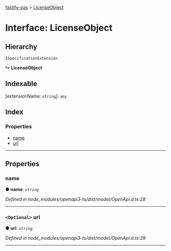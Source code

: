 [fastify-oas](../README.md) > [LicenseObject](../interfaces/licenseobject.md)

# Interface: LicenseObject

## Hierarchy

 `ISpecificationExtension`

**↳ LicenseObject**

## Indexable

\[extensionName: `string`\]:&nbsp;`any`
## Index

### Properties

* [name](licenseobject.md#name)
* [url](licenseobject.md#url)

---

## Properties

<a id="name"></a>

###  name

**● name**: *`string`*

*Defined in node_modules/openapi3-ts/dist/model/OpenApi.d.ts:28*

___
<a id="url"></a>

### `<Optional>` url

**● url**: *`string`*

*Defined in node_modules/openapi3-ts/dist/model/OpenApi.d.ts:29*

___

